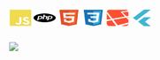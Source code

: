 <!-- <div align="center">
  <a href="https://github.com/lcs13761">
  <img height="180em" src="https://github-readme-stats.vercel.app/api?username=lcs13761&show_icons=true&theme=tokyonight&include_all_commits=true&count_private=true"/>
  <img height="180em" src="https://github-readme-stats.vercel.app/api/top-langs/?username=lcs13761&layout=compact&langs_count=7&theme=tokyonight"/>
</div> -->
  
 
<div style="display: inline_block"><br>
  <img align="center" alt="Lcs-Js" height="30" width="40" src="https://raw.githubusercontent.com/devicons/devicon/master/icons/javascript/javascript-plain.svg">
  <img align="center" alt="Lcs-PHP" height="30" width="40" src="https://raw.githubusercontent.com/devicons/devicon/master/icons/php/php-plain.svg">
  <img align="center" alt="Lcs-HTML" height="30" width="40" src="https://raw.githubusercontent.com/devicons/devicon/master/icons/html5/html5-original.svg">
  <img align="center" alt="Lcs-CSS" height="30" width="40" src="https://raw.githubusercontent.com/devicons/devicon/master/icons/css3/css3-original.svg">
  <img align="center" alt="Lcs-Laravel" height="30" width="40" src="https://raw.githubusercontent.com/devicons/devicon/master/icons/laravel/laravel-plain.svg">
  <img align="center" alt="Lcs-Flutter" height="30" width="40" src="https://raw.githubusercontent.com/devicons/devicon/master/icons/flutter/flutter-plain.svg">
</div>
  
  ##
  
 <div> 
  <a href="https://www.linkedin.com/in/lucas-silvas/" target="_blank"><img src="https://img.shields.io/badge/-LinkedIn-%230077B5?style=for-the-badge&logo=linkedin&logoColor=white" target="_blank"></a> 
</div>
